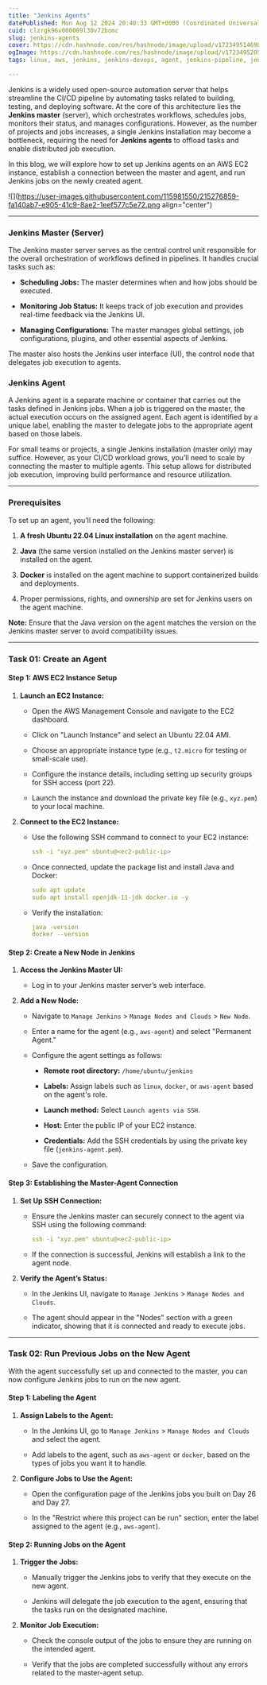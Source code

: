 ```yaml
---
title: "Jenkins Agents"
datePublished: Mon Aug 12 2024 20:40:33 GMT+0000 (Coordinated Universal Time)
cuid: clzrgk96v000009l30v72bomc
slug: jenkins-agents
cover: https://cdn.hashnode.com/res/hashnode/image/upload/v1723495146989/ac405156-e045-4650-aec1-4777cefc188f.png
ogImage: https://cdn.hashnode.com/res/hashnode/image/upload/v1723495205476/9cca2f49-8531-4d0b-9a60-159a42ad12ab.png
tags: linux, aws, jenkins, jenkins-devops, agent, jenkins-pipeline, jenkins-agent

---
```


Jenkins is a widely used open-source automation server that helps streamline the CI/CD pipeline by automating tasks related to building, testing, and deploying software. At the core of this architecture lies the **Jenkins master** (server), which orchestrates workflows, schedules jobs, monitors their status, and manages configurations. However, as the number of projects and jobs increases, a single Jenkins installation may become a bottleneck, requiring the need for **Jenkins agents** to offload tasks and enable distributed job execution.

In this blog, we will explore how to set up Jenkins agents on an AWS EC2 instance, establish a connection between the master and agent, and run Jenkins jobs on the newly created agent.

![](https://user-images.githubusercontent.com/115981550/215276859-fa140ab7-e905-41c9-8ae2-1eef577c5e72.png align="center")

---

### Jenkins Master (Server)

The Jenkins master server serves as the central control unit responsible for the overall orchestration of workflows defined in pipelines. It handles crucial tasks such as:

* **Scheduling Jobs:** The master determines when and how jobs should be executed.
    
* **Monitoring Job Status:** It keeps track of job execution and provides real-time feedback via the Jenkins UI.
    
* **Managing Configurations:** The master manages global settings, job configurations, plugins, and other essential aspects of Jenkins.
    

The master also hosts the Jenkins user interface (UI), the control node that delegates job execution to agents.

### Jenkins Agent

A Jenkins agent is a separate machine or container that carries out the tasks defined in Jenkins jobs. When a job is triggered on the master, the actual execution occurs on the assigned agent. Each agent is identified by a unique label, enabling the master to delegate jobs to the appropriate agent based on those labels.

For small teams or projects, a single Jenkins installation (master only) may suffice. However, as your CI/CD workload grows, you’ll need to scale by connecting the master to multiple agents. This setup allows for distributed job execution, improving build performance and resource utilization.

---

### Prerequisites

To set up an agent, you’ll need the following:

1. **A fresh Ubuntu 22.04 Linux installation** on the agent machine.
    
2. **Java** (the same version installed on the Jenkins master server) is installed on the agent.
    
3. **Docker** is installed on the agent machine to support containerized builds and deployments.
    
4. Proper permissions, rights, and ownership are set for Jenkins users on the agent machine.
    

**Note:** Ensure that the Java version on the agent matches the version on the Jenkins master server to avoid compatibility issues.

---

### Task 01: Create an Agent

#### Step 1: AWS EC2 Instance Setup

1. **Launch an EC2 Instance:**
    
    * Open the AWS Management Console and navigate to the EC2 dashboard.
        
    * Click on "Launch Instance" and select an Ubuntu 22.04 AMI.
        
    * Choose an appropriate instance type (e.g., `t2.micro` for testing or small-scale use).
        
    * Configure the instance details, including setting up security groups for SSH access (port 22).
        
    * Launch the instance and download the private key file (e.g., `xyz.pem`) to your local machine.
        
2. **Connect to the EC2 Instance:**
    
    * Use the following SSH command to connect to your EC2 instance:
        
        ```yaml
        ssh -i "xyz.pem" ubuntu@<ec2-public-ip>
        ```
        
    * Once connected, update the package list and install Java and Docker:
        
        ```yaml
        sudo apt update
        sudo apt install openjdk-11-jdk docker.io -y
        ```
        
    * Verify the installation:
        
        ```yaml
        java -version
        docker --version
        ```
        

#### Step 2: Create a New Node in Jenkins

1. **Access the Jenkins Master UI:**
    
    * Log in to your Jenkins master server’s web interface.
        
2. **Add a New Node:**
    
    * Navigate to `Manage Jenkins` &gt; `Manage Nodes and Clouds` &gt; `New Node`.
        
    * Enter a name for the agent (e.g., `aws-agent`) and select "Permanent Agent."
        
    * Configure the agent settings as follows:
        
        * **Remote root directory:** `/home/ubuntu/jenkins`
            
        * **Labels:** Assign labels such as `linux`, `docker`, or `aws-agent` based on the agent's role.
            
        * **Launch method:** Select `Launch agents via SSH`.
            
        * **Host:** Enter the public IP of your EC2 instance.
            
        * **Credentials:** Add the SSH credentials by using the private key file (`jenkins-agent.pem`).
            
    * Save the configuration.
        

#### Step 3: Establishing the Master-Agent Connection

1. **Set Up SSH Connection:**
    
    * Ensure the Jenkins master can securely connect to the agent via SSH using the following command:
        
        ```yaml
        ssh -i "xyz.pem" ubuntu@<ec2-public-ip>
        ```
        
    * If the connection is successful, Jenkins will establish a link to the agent node.
        
2. **Verify the Agent’s Status:**
    
    * In the Jenkins UI, navigate to `Manage Jenkins` &gt; `Manage Nodes and Clouds`.
        
    * The agent should appear in the "Nodes" section with a green indicator, showing that it is connected and ready to execute jobs.
        

---

### Task 02: Run Previous Jobs on the New Agent

With the agent successfully set up and connected to the master, you can now configure Jenkins jobs to run on the new agent.

#### Step 1: Labeling the Agent

1. **Assign Labels to the Agent:**
    
    * In the Jenkins UI, go to `Manage Jenkins` &gt; `Manage Nodes and Clouds` and select the agent.
        
    * Add labels to the agent, such as `aws-agent` or `docker`, based on the types of jobs you want it to handle.
        
2. **Configure Jobs to Use the Agent:**
    
    * Open the configuration page of the Jenkins jobs you built on Day 26 and Day 27.
        
    * In the "Restrict where this project can be run" section, enter the label assigned to the agent (e.g., `aws-agent`).
        

#### Step 2: Running Jobs on the Agent

1. **Trigger the Jobs:**
    
    * Manually trigger the Jenkins jobs to verify that they execute on the new agent.
        
    * Jenkins will delegate the job execution to the agent, ensuring that the tasks run on the designated machine.
        
2. **Monitor Job Execution:**
    
    * Check the console output of the jobs to ensure they are running on the intended agent.
        
    * Verify that the jobs are completed successfully without any errors related to the master-agent setup.